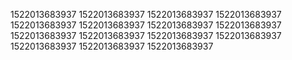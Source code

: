 1522013683937
1522013683937
1522013683937
1522013683937
1522013683937
1522013683937
1522013683937
1522013683937
1522013683937
1522013683937
1522013683937
1522013683937
1522013683937
1522013683937
1522013683937